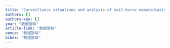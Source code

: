 ```yaml
---
title: "Surveillance situations and analysis of soil-borne nematodiasis surveillance sites of Guangdong province in 2008"
authors: []
authors-key: []
year: "数据暂缺"
article-link: "数据暂缺"
venue: "数据暂缺"
bibex: "数据暂缺"
---
```

